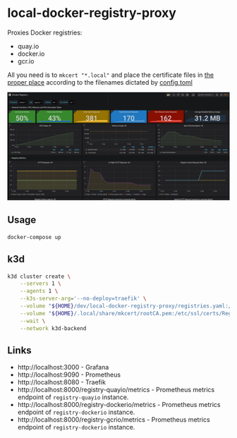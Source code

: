 # local-docker-registry-proxy

Proxies Docker registries:

- quay.io
- docker.io
- gcr.io

All you need is to `mkcert "*.local"` and place the certificate
files in [the proper place](services/traefik/certs) according to the filenames dictated by [config.toml](services/traefik/traefik/dynamic/config.toml)

![Screenshot](screenshot.png)

## Usage

```sh
docker-compose up
```

## k3d

```sh
k3d cluster create \
    --servers 1 \
    --agents 1 \
    --k3s-server-arg='--no-deploy=traefik' \
    --volume "${HOME}/dev/local-docker-registry-proxy/registries.yaml:/etc/rancher/k3s/registries.yaml" \
    --volume "${HOME}/.local/share/mkcert/rootCA.pem:/etc/ssl/certs/Registry_Root_CA.pem" \
    --wait \
    --network k3d-backend
```

## Links

- http://localhost:3000 - Grafana
- http://localhost:9090 - Prometheus
- http://localhost:8080 - Traefik
- http://localhost:8000/registry-quayio/metrics - Prometheus metrics endpoint of `registry-quayio` instance.
- http://localhost:8000/registry-dockerio/metrics - Prometheus metrics endpoint of `registry-dockerio` instance.
- http://localhost:8000/registry-gcrio/metrics - Prometheus metrics endpoint of `registry-dockerio` instance.
